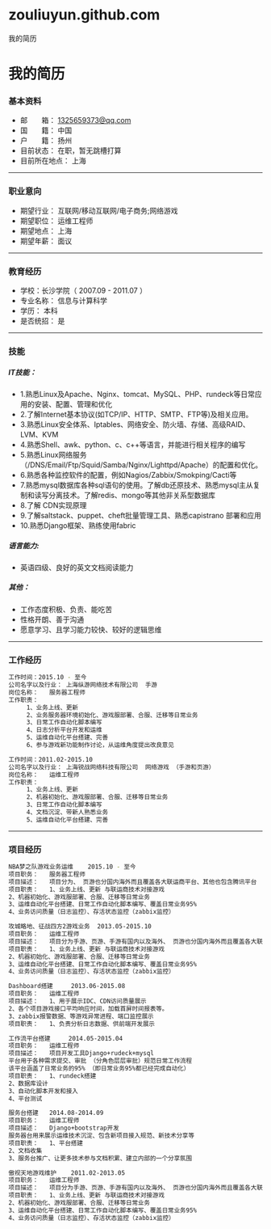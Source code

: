 # zouliuyun.github.com
我的简历
# 我的简历
### 基本资料 
* 邮　　箱： 	1325659373@qq.com 
* 国　　籍： 	中国 	
* 户　　籍： 	扬州 
* 目前状态： 	在职，暂无跳槽打算 	
* 目前所在地点： 	上海 

________________________________________

### 职业意向 
* 期望行业： 	互联网/移动互联网/电子商务;网络游戏 
* 期望职位： 	运维工程师 
* 期望地点： 	上海 
* 期望年薪： 	面议 

________________________________________


### 教育经历 
* 学校：长沙学院（ 2007.09 - 2011.07 ） 
* 专业名称： 	信息与计算科学 	
* 学历： 	本科 	
* 是否统招： 	是 

________________________________________


### 技能
#####  IT技能：
* 1.熟悉Linux及Apache、Nginx、tomcat、MySQL、PHP、rundeck等日常应用的安装、配置、管理和优化
* 2.了解Internet基本协议(如TCP/IP、HTTP、SMTP、FTP等)及相关应用。
* 3.熟悉Linux安全体系、Iptables、网络安全、防火墙、存储、高级RAID、LVM、KVM
* 4.熟悉Shell、awk、python、c、c++等语言，并能进行相关程序的编写
* 5.熟悉Linux网络服务（/DNS/Email/Ftp/Squid/Samba/Nginx/Lighttpd/Apache）的配置和优化。
* 6.熟悉各种监控软件的配置，例如Nagios/Zabbix/Smokping/Cacti等
* 7.熟悉mysql数据库各种sql语句的使用。了解db还原技术、熟悉mysql主从复制和读写分离技术。了解redis、mongo等其他非关系型数据库
* 8.了解 CDN实现原理
* 9.了解saltstack、puppet、cheft批量管理工具、熟悉capistrano 部署和应用
* 10.熟悉Django框架、熟练使用fabric 
#####  语言能力:
* 英语四级、良好的英文文档阅读能力
#####  其他：
* 工作态度积极、负责、能吃苦
* 性格开朗、善于沟通
* 愿意学习、且学习能力较快、较好的逻辑思维

________________________________________

### 工作经历
```sh
工作时间：2015.10 - 至今 
公司名字以及行业： 上海纵游网络技术有限公司 	手游
岗位名称： 	服务器工程师
工作职责： 
	 1、业务上线、更新
	 2、业务服务器环境初始化、游戏服部署、合服、迁移等日常业务
	 3、日常工作自动化脚本编写
	 4、日志分析平台开发和运维
	 5、运维自动化平台搭建、完善 
	 6、参与游戏新功能制作讨论，从运维角度提出改良意见
```
```sh
工作时间：2011.02-2015.10 
公司名字以及行业： 上海锐战网络科技有限公司 	网络游戏 （手游和页游）
岗位名称： 	运维工程师
工作职责： 
	 1、业务上线、更新
	 2、机器初始化、游戏服部署、合服、迁移等日常业务
	 3、日常工作自动化脚本编写
	 4、文档沉淀、带新人熟悉业务
	 5、运维自动化平台搭建、完善 
```

________________________________________
### 项目经历 
```sh
NBA梦之队游戏业务运维 	2015.10 - 至今
项目职务： 	服务器工程师 
项目描述： 	项目分为、 页游也分国内海外而且覆盖各大联运商平台、其他也包含腾讯平台
项目职责： 	1、业务上线、更新 与联运商技术对接游戏
2、机器初始化、游戏服部署、合服、迁移等日常业务
3、运维自动化平台搭建、日常工作自动化脚本编写、覆盖日常业务95%
4、业务访问质量（日志监控）、存活状态监控（zabbix监控） 
```
```sh
攻城略地、征战四方2游戏业务 	2013.05-2015.10 
项目职务： 	运维工程师 
项目描述： 	项目分为手游、页游、手游有国内以及海外、 页游也分国内海外而且覆盖各大联运商平台、其他也包含腾讯平台
项目职责： 	1、业务上线、更新 与联运商技术对接游戏
2、机器初始化、游戏服部署、合服、迁移等日常业务
3、运维自动化平台搭建、日常工作自动化脚本编写、覆盖日常业务95%
4、业务访问质量（日志监控）、存活状态监控（zabbix监控） 
```
```sh
Dashboard搭建 	2013.06-2015.08 
项目职务： 	运维工程师 
项目描述： 	1、用于展示IDC、CDN访问质量展示
2、各个项目游戏接口平均响应时间，加载首屏时间报表等。
3、zabbix报警数据、等游戏异常进程、端口监控展示 
项目职责： 	1、负责分析日志数据、供前端开发展示 
```
```sh
工作流平台搭建 	2014.05-2015.04 
项目职务： 	运维工程师 
项目描述： 	项目开发工具Django+rudeck+mysql
平台用于各种需求提交、审批 （分角色层层审批）规范日常工作流程
该平台涵盖了日常业务的95% （即日常业务95%都已经完成自动化） 
项目职责： 	1、rundeck搭建
2、数据库设计
3、自动化脚本开发和接入
4、平台测试 
```
```sh
服务台搭建 	2014.08-2014.09 
项目职务： 	运维工程师 
项目描述： 	Django+bootstrap开发
服务器台用来展示运维技术沉淀、包含新项目接入规范、新技术分享等 
项目职责： 	1、平台搭建
2、文档收集
3、服务台推广、让更多技术参与文档积累、建立内部的一个分享氛围 
```
```sh
傲视天地游戏维护 	2011.02-2013.05 
项目职务： 	运维工程师 
项目描述： 	项目分为手游、页游、手游有国内以及海外、 页游也分国内海外而且覆盖各大联运商平台、其他也包含腾讯平台 
项目职责： 	1、业务上线、更新 与联运商技术对接游戏 
2、机器初始化、游戏服部署、合服、迁移等日常业务 
3、运维自动化平台搭建、日常工作自动化脚本编写、覆盖日常业务95% 
4、业务访问质量（日志监控）、存活状态监控（zabbix监控） 
```
